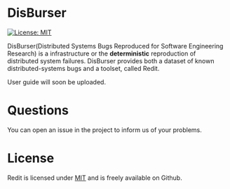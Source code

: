 # DisBurser

 [![License: MIT](https://img.shields.io/badge/License-MIT-yellow.svg)](https://opensource.org/licenses/MIT) 


DisBurser(Distributed Systems Bugs Reproduced for Software Engineering Research) is a infrastructure or the **deterministic** reproduction of distributed system failures. DisBurser provides both a dataset of known distributed-systems bugs and a toolset, called Redit. 

<!-- With dockers running on the machine, we can easily simulate the operation of a real-world distributed system on Redit and find defects of the system by the test events.

Currently, node failure, network partition, network delay, network packet loss, and clock drift is supported.

For Java, we can force a specific order between nodes in order to reproduce a specific time-sensitive scenario and inject failures before or after a specific method is called when a specific stack trace is present. -->

User guide will soon be uploaded.

# Questions

You can open an issue in the project to inform us of your problems. 

# License

Redit is licensed under [MIT](https://opensource.org/licenses/MIT) and is freely available on Github.
